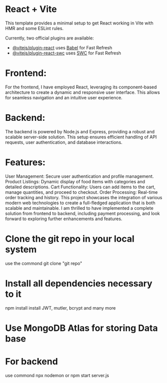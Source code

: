 # React + Vite

This template provides a minimal setup to get React working in Vite with HMR and some ESLint rules.

Currently, two official plugins are available:

- [@vitejs/plugin-react](https://github.com/vitejs/vite-plugin-react/blob/main/packages/plugin-react/README.md) uses [Babel](https://babeljs.io/) for Fast Refresh
- [@vitejs/plugin-react-swc](https://github.com/vitejs/vite-plugin-react-swc) uses [SWC](https://swc.rs/) for Fast Refresh

# Frontend:
For the frontend, I have employed React, leveraging its component-based architecture to create a dynamic and responsive user interface. This allows for seamless navigation and an intuitive user experience.

# Backend:
The backend is powered by Node.js and Express, providing a robust and scalable server-side solution. This setup ensures efficient handling of API requests, user authentication, and database interactions.

# Features:
User Management: Secure user authentication and profile management.
Product Listings: Dynamic display of food items with categories and detailed descriptions.
Cart Functionality: Users can add items to the cart, manage quantities, and proceed to checkout.
Order Processing: Real-time order tracking and history.
This project showcases the integration of various modern web technologies to create a full-fledged application that is both scalable and maintainable. I am thrilled to have implemented a complete solution from frontend to backend, including payment processing, and look forward to exploring further enhancements and features.

# Clone the git repo in your local system

use the commond git clone "git repo"

# Install all dependencies necessary to it

npm install
install JWT, mutler, bcrypt and many more

# Use MongoDB Atlas for storing Data base

# For backend

use commond npx nodemon or npm start server.js


